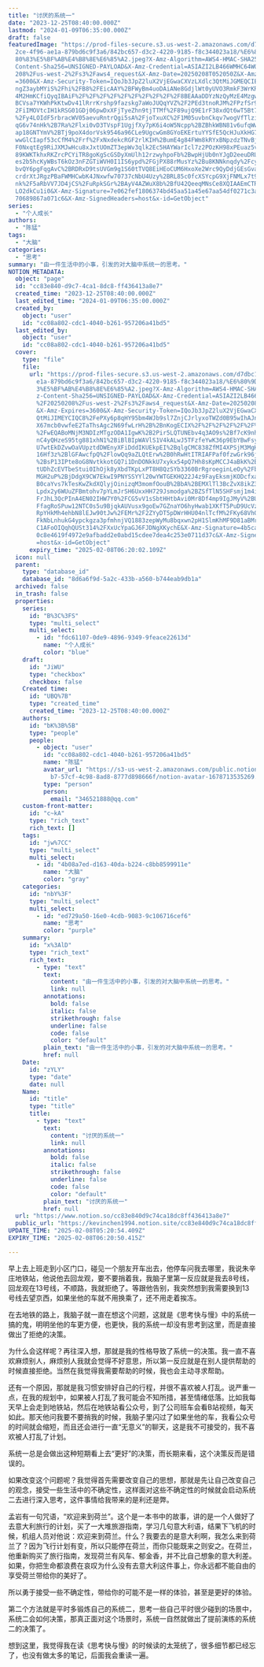 ```yaml
---
title: "讨厌的系统一"
date: "2023-12-25T08:40:00.000Z"
lastmod: "2024-01-09T06:35:00.000Z"
draft: false
featuredImage: "https://prod-files-secure.s3.us-west-2.amazonaws.com/d7dbc101-8\
  2ce-4f96-ae1a-879bd6c9f3a6/842bc657-d3c2-4220-9185-f8c344023a18/%E6%80%9D%E8%\
  80%83%E5%BF%AB%E4%B8%8E%E6%85%A2.jpeg?X-Amz-Algorithm=AWS4-HMAC-SHA256&X-Amz-\
  Content-Sha256=UNSIGNED-PAYLOAD&X-Amz-Credential=ASIAZI2LB466WMHC64WO%2F20250\
  208%2Fus-west-2%2Fs3%2Faws4_request&X-Amz-Date=20250208T052050Z&X-Amz-Expires\
  =3600&X-Amz-Security-Token=IQoJb3JpZ2luX2VjEGwaCXVzLXdlc3QtMiJGMEQCIEjGi3Iw1E\
  ngZ3aybMYiS%2Fhi%2FB8%2FEicAAY%2BFWyBm4uoDAiANe8GdjlWt0yUVO3RmkF3WrKRPJfmjegm\
  4M2HmKCfiQyqIBAiF%2F%2F%2F%2F%2F%2F%2F%2F%2F%2F8BEAAaDDYzNzQyMzE4MzgwNSIM4yjm\
  BCVsa7YKWhPkKtwDv41lRrrKrshp9fazskg7aWoJUQqYVZ%2F2PEd3tnoRJM%2FPzfSr9ikpVEDh%\
  2FiIMOVtcIH1kRSG01GDj06pwDxXFjTyeZhn9tjTTMf%2F89ujQ9E1rF38xdQt6wT5Bt7a3LfIvpa\
  %2Fy4LOIdF5rbracWV05aevuRntrQgi5sA%2FjoTxuXC%2F1M05uvbnCkqv7wogVfTlzii5KDSuof\
  qG6v74nHk%2B7Ra%2Flxi0vD3TVspF1UgjfXy7pK6i4oW5Ncpp%2BZBhkWBN81v6ufqWwJR34Gltj\
  ap18GNTYmV%2BTj9poX4dorVsk9546a96CLe9UgcwGm8GYoEKErtuYYSfE5QcHJuXkHG7bYKUvIMl\
  wwGlCIapf53cCfM4%2Frf%2FxNxdekcRGF2rlKIH%2BumE4g84FWm8kRYxBNpzdzTNvBjAllhRH%2\
  F0NxqtEg9RiJXMJwHcu8xJxtUOmZT3epWv3qlk2Ec5HAYWarIcl7z2POzKH98xPEuaz5vdyOmsq56\
  89KWKTkhxRKZrcPCYiTR8goKgScGSDyXmUlh12rzwyhpoFb%2BwpHjUb0nYJgD2eeuDRUOCeoERWx\
  es2b5hcKyWBsT6kOz3nFZGTiWVH0I1IS6ypd%2FGjPX88rMusYz%2Bu8KNNknqdy%2FcyO3YowpLS\
  bvQY6pgFqgAvC%2BRDRxD9tsUVGm9g1S60tTVQ8EiHEoCUM6HxoXe2Wrc9QyDdjGEsGvacEBFpDUe\
  crdrXtJRgzPBaFWMHCwbK4JNxwfw70737cNbU4Uzy%2BRL85c0fcXSYcpG9XjFNMLx7t9o7EUMzrK\
  nk%2F5aRbVV7JD4jCS%2FuRpkSGr%2BAyV4AZWuX8b%2BfU42QeeqMNsCe8XQIAAEmCTR85zTqgn9\
  LO2dkCu1i0&X-Amz-Signature=7e062fef1806374bd45aa51a45e67aa54df0271c3a3e22afb1\
  70689867a071c6&X-Amz-SignedHeaders=host&x-id=GetObject"
series:
  - "个人成长"
authors:
  - "陈猛"
tags:
  - "大脑"
categories:
  - "思考"
summary: "由一件生活中的小事，引发的对大脑中系统一的思考。"
NOTION_METADATA:
  object: "page"
  id: "cc83e840-d9c7-4ca1-8dc8-ff436413a8e7"
  created_time: "2023-12-25T08:40:00.000Z"
  last_edited_time: "2024-01-09T06:35:00.000Z"
  created_by:
    object: "user"
    id: "cc08a802-cdc1-4040-b261-957206a41bd5"
  last_edited_by:
    object: "user"
    id: "cc08a802-cdc1-4040-b261-957206a41bd5"
  cover:
    type: "file"
    file:
      url: "https://prod-files-secure.s3.us-west-2.amazonaws.com/d7dbc101-82ce-4f96-a\
        e1a-879bd6c9f3a6/842bc657-d3c2-4220-9185-f8c344023a18/%E6%80%9D%E8%80%8\
        3%E5%BF%AB%E4%B8%8E%E6%85%A2.jpeg?X-Amz-Algorithm=AWS4-HMAC-SHA256&X-Am\
        z-Content-Sha256=UNSIGNED-PAYLOAD&X-Amz-Credential=ASIAZI2LB466S2R4ZPZZ\
        %2F20250208%2Fus-west-2%2Fs3%2Faws4_request&X-Amz-Date=20250208T052002Z\
        &X-Amz-Expires=3600&X-Amz-Security-Token=IQoJb3JpZ2luX2VjEGwaCXVzLXdlc3\
        QtMiJIMEYCIQC8%2FePXy6p8qHY95bm4WJb9sl7ZnjCJrlyxoTWZd0B95wIhAJnm8yI2wIy\
        X67mcb0vwfeE2TaThsAgc2N69fwLrH%2B%2BnKogECIX%2F%2F%2F%2F%2F%2F%2F%2F%2F\
        %2FwEQABoMNjM3NDIzMTgzODA1IgwK%2B2Pir5LQTUNEbv4q3AO9s%2Bf7cK9nh0CWQXmUX\
        nC4yQHzeS95tg881xhN1%2BiBlBIpWAVlS1V4kALwJ5TFzfeYwK36p9EbYBwFsyyLDGURPe\
        U7wtEkDZvwOaVUpztdDWEnyXFiDddIKUEkpEI%2BqlgCMC838ZfMI4XPSjM3MgHmZ6YZTSW\
        16Hf3z%2BlGFAwcfpQ%2FlowQq9aZLQtErw%2B0hRwHtITRIAFPaf0fzwGrk96jixgvCsLh\
        %2BsP13IPte8oG8NvtkkotGQ7i1DnDONkkU7xykx54pQ7Hh8sKpMCCJ4aBkK%2BLaPfYdfV\
        tUDhZcEVTbeStui0IhOjk8yXbdTKpLxPT8H8QzSYb3360BrRgroeginLeOy%2FbsgUBLurW\
        MGH2uP%2BjDdgX9CW7EkwI9PNYSSYYl20wYWTGEKHQ22J4z9FayEksmjKODcfxaK7als%2F\
        B0caYvs7kTesKwZkdXQlyjOinizqM3momfOouB%2BbA%2BEMXlTl3BcZvX8ikZ3uUw%2BgI\
        Lpdx2y6WUuZFBmtohv7pYLmJrSH6UxxHH729Jsmodga%2BZSfTlN5SHFsmj1m4iCsHEhf%2\
        FrJhL3QcPInA4EN02IHW7Y0%2FCG5vV1sSbtHHtbAvi0Mr8Df4mp9IgJMyV%2BU6MjjXx%2\
        FfagRoSPuw12NTC0s5u9BjqkAUVusx9goEw7GZnaYO6hyHwab1XKfT5PuD9UcVzYn24ADyj\
        RpYHkMh4ehbN8lEJw90tJw%2FEMr%2F2ZYyDT5pDWrHHU04nlTcfM%2FKy68Vh0ygenBn%2\
        FkNbLnhukG4ypckgza3pfmhnjVQ1883zepWyMu8bqxwn2pH1SlmKhMF9D81aBMrl9V2Zi37\
        C1AFoOIQqhQUSt314%2FXxUcYpaGJ6FJDNgXKychE&X-Amz-Signature=4b5ca33c5a204\
        0c8e4619f4972e9afbadd2e0abd15cdee7dea4c253e0711d37c&X-Amz-SignedHeaders\
        =host&x-id=GetObject"
      expiry_time: "2025-02-08T06:20:02.109Z"
  icon: null
  parent:
    type: "database_id"
    database_id: "8d6a6f9d-5a2c-433b-a560-b744eab9db1a"
  archived: false
  in_trash: false
  properties:
    series:
      id: "B%3C%3FS"
      type: "multi_select"
      multi_select:
        - id: "fdc61107-0de9-4896-9349-9feace22613d"
          name: "个人成长"
          color: "blue"
    draft:
      id: "JiWU"
      type: "checkbox"
      checkbox: false
    Created time:
      id: "UBQ%7B"
      type: "created_time"
      created_time: "2023-12-25T08:40:00.000Z"
    authors:
      id: "bK%3B%5B"
      type: "people"
      people:
        - object: "user"
          id: "cc08a802-cdc1-4040-b261-957206a41bd5"
          name: "陈猛"
          avatar_url: "https://s3-us-west-2.amazonaws.com/public.notion-static.com/775523\
            b7-57cf-4c98-8ad8-8777d898666f/notion-avatar-1678713535269.png"
          type: "person"
          person:
            email: "346521888@qq.com"
    custom-front-matter:
      id: "c~kA"
      type: "rich_text"
      rich_text: []
    tags:
      id: "jw%7CC"
      type: "multi_select"
      multi_select:
        - id: "4b08a7ed-d163-40da-b224-c8bb8599911e"
          name: "大脑"
          color: "gray"
    categories:
      id: "nbY%3F"
      type: "multi_select"
      multi_select:
        - id: "ed729a50-16e0-4cdb-9083-9c106716cef6"
          name: "思考"
          color: "purple"
    summary:
      id: "x%3AlD"
      type: "rich_text"
      rich_text:
        - type: "text"
          text:
            content: "由一件生活中的小事，引发的对大脑中系统一的思考。"
            link: null
          annotations:
            bold: false
            italic: false
            strikethrough: false
            underline: false
            code: false
            color: "default"
          plain_text: "由一件生活中的小事，引发的对大脑中系统一的思考。"
          href: null
    Date:
      id: "zYLY"
      type: "date"
      date: null
    Name:
      id: "title"
      type: "title"
      title:
        - type: "text"
          text:
            content: "讨厌的系统一"
            link: null
          annotations:
            bold: false
            italic: false
            strikethrough: false
            underline: false
            code: false
            color: "default"
          plain_text: "讨厌的系统一"
          href: null
  url: "https://www.notion.so/cc83e840d9c74ca18dc8ff436413a8e7"
  public_url: "https://kevinchen1994.notion.site/cc83e840d9c74ca18dc8ff436413a8e7"
UPDATE_TIME: "2025-02-08T05:20:54.409Z"
EXPIRY_TIME: "2025-02-08T06:20:50.415Z"

---
```

<link rel="stylesheet" href="https://cdn.jsdelivr.net/npm/katex@0.16.2/dist/katex.min.css" integrity="sha384-bYdxxUwYipFNohQlHt0bjN/LCpueqWz13HufFEV1SUatKs1cm4L6fFgCi1jT643X" crossorigin="anonymous">


早上去上班走到小区门口，碰见一个朋友开车出去，他停车问我去哪里，我说朱辛庄地铁站，他说他去回龙观，要不要捎着我，我脑子里第一反应就是我去8号线，回龙观在13号线，不顺路，我就拒绝了。等跟他告别，我突然想到我需要换到13号线去望京西，如果坐他的车就不用换乘了，还不用走着挨冻。


在去地铁的路上，我脑子就一直在想这个问题，这就是《思考快与慢》中的系统一搞的鬼，明明坐他的车更方便，也更快，我的系统一却没有思考到这里，而是直接做出了拒绝的决策。


为什么会这样呢？再往深入想，那就是我的性格导致了系统一的决策。我一直不喜欢麻烦别人，麻烦别人我就会觉得不好意思，所以第一反应就是在别人提供帮助的时候直接拒绝。当然在我觉得我需要帮助的时候，我也会主动寻求帮助。


还有一个原因，那就是我习惯安排好自己的行程，并很不喜欢被人打乱。说严重一点，在我的规划中，如果被人打乱了我可能会不知所措，甚至情绪低落。比如我每天早上会走到地铁站，然后在地铁站看公众号，到了公司班车会看B站视频，每天如此。那天他问我要不要捎我的时候，我脑子里闪过了如果坐他的车，我看公众号的时间就会缩短，而且还会进行一直“无意义”的聊天，这是我不可接受的，我不喜欢被人打乱了计划。


系统一总是会做出这种短期看上去“更好”的决策，而长期来看，这个决策反而是错误的。


如果改变这个问题呢？我觉得首先需要改变自己的思想，那就是先让自己改变自己的观念，接受一些生活中的不确定性，这样面对这些不确定性的时候就会启动系统二去进行深入思考，这件事情给我带来的是利还是弊。


孟岩有一句咒语，“欢迎来到荷兰”。这个是一本书中的故事，讲的是一个人做好了去意大利旅行的计划，买了一大堆旅游指南，学习几句意大利语，结果下飞机的时候，机组人员对他说：欢迎来到荷兰。什么？我要去的是意大利啊，我怎么来到荷兰了？因为飞行计划有变，所以只能停在荷兰，而你只能既来之则安之。在荷兰，他重新购买了旅行指南，发现荷兰有风车、郁金香，并不比自己想象的意大利差。如果，你把生命都浪费在哀叹为什么没有去意大利这件事上，你永远都不能自由的享受荷兰带给你的美好了。


所以勇于接受一些不确定性，带给你的可能不是一样的体验，甚至是更好的体验。


第二个方法就是平时多锻炼自己的系统二，思考一些自己平时很少碰到的场景中，系统二会如何决策，那真正面对这个场景时，系统一自然就做出了提前演练的系统二的决策了。


想到这里，我觉得我在读《思考快与慢》的时候读的太笼统了，很多细节都已经忘了，也没有做太多的笔记，后面我会重读一遍。

